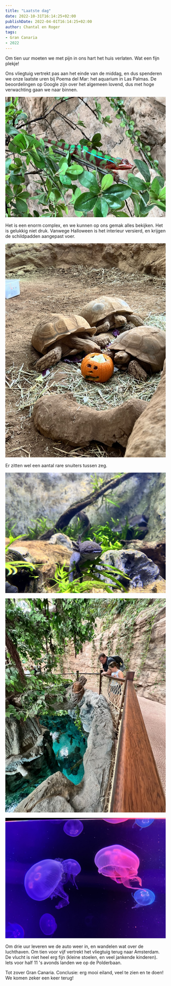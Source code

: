 ```yaml
---
title: "Laatste dag"
date: 2022-10-31T16:14:25+02:00
publishDate: 2022-04-01T16:14:25+02:00
author: Chantal en Roger
tags:
- Gran Canaria
- 2022
---
```


Om tien uur moeten we met pijn in ons hart het huis verlaten. Wat een fijn plekje!

Ons vliegtuig vertrekt pas aan het einde van de middag, en dus spenderen we onze laatste uren bij Poema del Mar: het aquarium in Las Palmas. De beoordelingen op Google zijn over het algemeen lovend, dus met hoge verwachting gaan we naar binnen.

![Poema del Mar](./images/IMG_5125.JPG)

Het is een enorm complex, en we kunnen op ons gemak alles bekijken. Het is gelukkig niet druk. Vanwege Halloween is het interieur versierd, en krijgen de schildpadden aangepast voer.

![Poema del Mar](./images/IMG_5130.JPG)

Er zitten wel een aantal rare snuiters tussen zeg.

![Poema del Mar](./images/IMG_5137.JPG)

![Poema del Mar](./images/IMG_5148.JPG)

![Poema del Mar](./images/IMG_5187.JPG)

Om drie uur leveren we de auto weer in, en wandelen wat over de luchthaven. Om tien voor vijf vertrekt het vliegtuig terug naar Amsterdam. De vlucht is niet heel erg fijn (kleine stoelen, en veel jankende kinderen). Iets voor half 11 's avonds landen we op de Polderbaan.

Tot zover Gran Canaria. Conclusie: erg mooi eiland, veel te zien en te doen! We komen zeker een keer terug!
